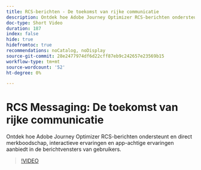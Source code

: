 ```yaml
---
title: RCS-berichten - De toekomst van rijke communicatie
description: Ontdek hoe Adobe Journey Optimizer RCS-berichten ondersteunt en direct merkboodschap, interactieve ervaringen en app-achtige ervaringen aanbiedt in de berichtvensters van gebruikers.
doc-type: Short Video
duration: 187
index: false
hide: true
hidefromtoc: true
recommendations: noCatalog, noDisplay
source-git-commit: 28e2477974df6d22cff87eb9c242657e23569b15
workflow-type: tm+mt
source-wordcount: '52'
ht-degree: 0%

---
```



# RCS Messaging: De toekomst van rijke communicatie

Ontdek hoe Adobe Journey Optimizer RCS-berichten ondersteunt en direct merkboodschap, interactieve ervaringen en app-achtige ervaringen aanbiedt in de berichtvensters van gebruikers.

<!-- 72_S520_3442520_186_rcs-messaging-the-future-of-rich-communication -->
>[!VIDEO](https://video.tv.adobe.com/v/3460370/?learn=on&enablevpops=true&captions=dut)
